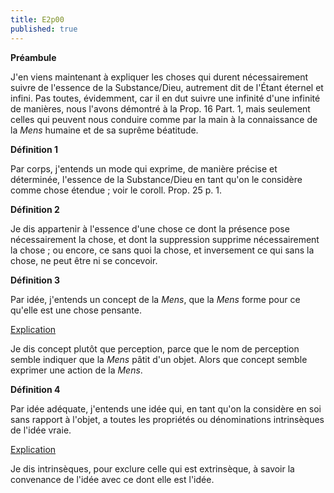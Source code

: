 ```yaml
---
title: E2p00
published: true
---
```


**Préambule**

J'en viens maintenant à expliquer les choses qui durent nécessairement suivre de l'essence de la Substance/Dieu, autrement dit de l'Étant éternel et infini. Pas toutes, évidemment, car il en dut suivre une infinité d'une infinité de manières, nous l'avons démontré à la Prop. 16 Part. 1, mais seulement celles qui peuvent nous conduire comme par la main à la connaissance de la _Mens_ humaine et de sa suprême béatitude.

**Définition 1**

Par corps, j'entends un mode qui exprime, de manière précise et déterminée, l'essence de la Substance/Dieu en tant qu'on le considère comme chose étendue ; voir le coroll. Prop. 25 p. 1.

**Définition 2**

Je dis appartenir à l'essence d'une chose ce dont la présence pose nécessairement la chose, et dont la suppression supprime nécessairement la chose ; ou encore, ce sans quoi la chose, et inversement ce qui sans la chose, ne peut être ni se concevoir.

**Définition 3**

Par idée, j'entends un concept de la _Mens_, que la _Mens_ forme pour ce qu'elle est une chose pensante.

<u>Explication</u>

Je dis concept plutôt que perception, parce que le nom de perception semble indiquer que la _Mens_ pâtit d'un objet. Alors que concept semble exprimer une action de la _Mens_.

**Définition 4**

Par idée adéquate, j'entends une idée qui, en tant qu'on la considère en soi sans rapport à l'objet, a toutes les propriétés ou dénominations intrinsèques de l'idée vraie.

<u>Explication</u>

Je dis intrinsèques, pour exclure celle qui est extrinsèque, à savoir la convenance de l'idée avec ce dont elle est l'idée.